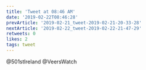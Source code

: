 ```yaml
---
title: 'Tweet at 08:46 AM'
date: '2019-02-22T08:46:28'
prevArticle: '2019-02-21_tweet-2019-02-21-20-33-28'
nextArticle: '2019-02-22_tweet-2019-02-22-21-47-29'
retweets: 0
likes: 2
tags: tweet
---
```

@501stIreland @VeersWatch